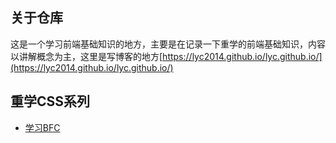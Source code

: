 ##  关于仓库

这是一个学习前端基础知识的地方，主要是在记录一下重学的前端基础知识，内容以讲解概念为主，这里是写博客的地方[https://lyc2014.github.io/lyc.github.io/](https://lyc2014.github.io/lyc.github.io/)

##  重学CSS系列

- [学习BFC](https://github.com/lyc2014/Basic_Knowledge/issues/1#issue-531016218)
